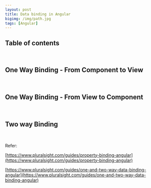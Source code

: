 ```yaml
---
layout: post
title: Data binding in Angular
bigimg: /img/path.jpg
tags: [Angular]
---
```



## Table of contents




<br>

## One Way Binding - From Component to View




<br>

## One Way Binding - From View to Component




<br>

## Two way Binding




<br>


Refer:

[https://www.pluralsight.com/guides/property-binding-angular](https://www.pluralsight.com/guides/property-binding-angular)

[https://www.pluralsight.com/guides/one-and-two-way-data-binding-angular](https://www.pluralsight.com/guides/one-and-two-way-data-binding-angular)